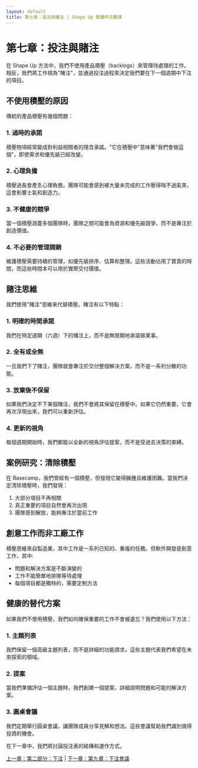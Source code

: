 ```yaml
---
layout: default
title: 第七章：投注與賭注 | Shape Up 繁體中文翻譯
---
```


# 第七章：投注與賭注

在 Shape Up 方法中，我們不使用產品積壓（backlogs）來管理待處理的工作。相反，我們將工作視為"賭注"，並通過投注過程來決定我們要在下一個週期中下注的項目。

## 不使用積壓的原因

傳統的產品積壓有幾個問題：

### 1. 過時的承諾

積壓物項經常變成對利益相關者的隱含承諾。"它在積壓中"意味著"我們會做這個"，即使需求和優先級已經改變。

### 2. 心理負擔

積壓過長會產生心理負擔。團隊可能會感到被大量未完成的工作壓得喘不過氣來，這會影響士氣和創造力。

### 3. 不健康的競爭

當一個積壓涵蓋多個團隊時，團隊之間可能會為資源和優先級競爭，而不是專注於創造價值。

### 4. 不必要的管理開銷

維護積壓需要持續的管理，如優先級排序、估算和整理。這些活動佔用了寶貴的時間，而這些時間本可以用於實際交付價值。

## 賭注思維

我們使用"賭注"思維來代替積壓。賭注有以下特點：

### 1. 明確的時間承諾

我們在特定週期（六週）下的賭注上，而不是無限期地承諾做某事。

### 2. 全有或全無

一旦我們下了賭注，團隊就會專注於交付整個解決方案，而不是一系列分散的功能。

### 3. 放棄後不保留

如果我們決定不下某個賭注，我們不會將其保留在積壓中。如果它仍然重要，它會再次浮現出來，我們可以重新評估。

### 4. 更新的視角

每個週期開始時，我們都能以全新的視角評估提案，而不是受過去決策的束縛。

## 案例研究：清除積壓

在 Basecamp，我們曾經有一個積壓，但發現它變得臃腫且維護困難。當我們決定清除積壓時，我們發現：

1. 大部分項目不再相關
2. 真正重要的項目自然會再次出現
3. 團隊感到解放，能夠專注於當前工作

## 創意工作而非工廠工作

積壓思維來自製造業，其中工作是一系列已知的、重複的任務。但軟件開發是創意工作，其中:
- 問題和解決方案是不斷演變的
- 工作不能簡單地排隊等待處理
- 每個項目都是獨特的，需要定制方法

## 健康的替代方案

如果我們不使用積壓，我們如何確保重要的工作不會被遺忘？我們使用以下方法：

### 1. 主題列表

我們保留一個高級主題列表，而不是詳細的功能請求。這些主題代表我們希望在未來探索的領域。

### 2. 提案

當我們準備評估一個主題時，我們創建一個提案，詳細說明問題和可能的解決方案。

### 3. 圓桌會議

我們定期舉行圓桌會議，讓團隊成員分享見解和想法。這些會議幫助我們識別值得投資的機會。

在下一章中，我們將討論投注表的結構和運作方式。

[上一章：第二部分：下注](./07-part2.html) | [下一章：第九章：下注會議](./09-betting-table.html) 
